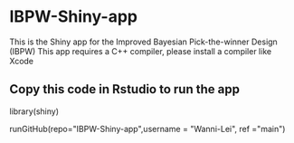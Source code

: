 # IBPW-Shiny-app
This is the Shiny app for the Improved Bayesian Pick-the-winner Design (IBPW)
This app requires a C++ compiler, please install a compiler like Xcode

## Copy this code in Rstudio to run the app
library(shiny)

runGitHub(repo="IBPW-Shiny-app",username = "Wanni-Lei", ref ="main")
